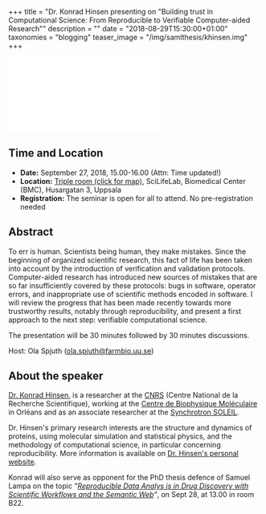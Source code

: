 +++
title = "Dr. Konrad Hinsen presenting on \"Building trust in Computational Science: From Reproducible to Verifiable Computer-aided Research\""
description = ""
date = "2018-08-29T15:30:00+01:00"
taxonomies = "blogging"
teaser_image = "/img/samlthesis/khinsen.img"
+++

![Dr. Konrad Hinsen](/img/samlthesis/khinsen.img)

## Time and Location

- **Date:** September 27, 2018, 15.00-16.00 (Attn: Time updated!)
- **Location:** [Triple room (click for map)](http://bit.ly/2POcJVK),
SciLifeLab, Biomedical Center (BMC), Husargatan 3, Uppsala
- **Registration:** The seminar is open for all to attend.  No pre-registration needed

## Abstract

To err is human. Scientists being human, they make mistakes. Since the
beginning of organized scientific research, this fact of life has been taken
into account by the introduction of verification and validation protocols.
Computer-aided research has introduced new sources of mistakes that are so far
insufficiently covered by these protocols: bugs in software, operator errors,
and inappropriate use of scientific methods encoded in software. I will review
the progress that has been made recently towards more trustworthy results,
notably through reproducibility, and present a first approach to the next
step: verifiable computational science.

The presentation will be 30 minutes followed by 30 minutes discussions.

Host:  Ola Spjuth (ola.spjuth@farmbio.uu.se)

## About the speaker

[Dr. Konrad Hinsen](http://khinsen.net/), is a
researcher at the [CNRS](http://www.cnrs.fr/) (Centre National de la Recherche Scientifique),
working at the [Centre de Biophysique
Moléculaire](http://cbm.cnrs-orleans.fr/) in Orléans and as an associate
researcher at the [Synchrotron SOLEIL](http://www.synchrotron-soleil.fr/).

Dr. Hinsen's primary research interests are the structure and dynamics of
proteins, using molecular simulation and statistical physics, and the
methodology of computational science, in particular concerning
reproducibility. More information is available on [Dr. Hinsen's personal
website](http://khinsen.net/).

Konrad will also serve as opponent for the PhD thesis defence of Samuel
Lampa on the topic *”[Reproducible Data Analys is in
Drug Discovery with Scientific Workflows and the Semantic
Web](/blog/dissertation-samuel/)”*, on Sept 28, at 13.00 in
room B22.
